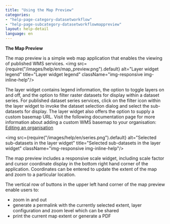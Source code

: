 ```yaml
---
title: "Using the Map Preview"
categories:
- "help-page-category-datasetworkflow"
- "help-page-subcategory-datasetworkflowmappreview"
layout: help-detail
language: en
---
```


**The Map Preview**

The map preview is a simple web map application that enables the viewing of published WMS services.
<img src={require("/images/help/en/map_preview.png").default} alt="Layer widget legend" title="Layer widget legend" className="img-responsive img-inline-help"/>

The layer widget contains legend information, the option to toggle layers on and off, and the option to filter raster datasets for display within a dataset series. For published dataset series services, click on the filter icon within the layer widget to invoke the dataset selection dialog and select the sub-datasets for display. The layer widget also offers the option to supply a custom basemap URL. Visit the following documentation page for more information about adding a custom WMS basemap to your organisation: [Editing an organisation](../../users-roles-orgs/manage-orgs/2015-03-01-users-edit-organisation)

<img src={require("/images/help/en/series.png").default} alt="Selected sub-datasets in the layer widget" title="Selected sub-datasets in the layer widget" className="img-responsive img-inline-help"/>

The map preview includes a responsive scale widget, including scale factor and cursor coordinate display in the bottom right hand corner of the application. Coordinates can be entered to update the extent of the map and zoom to a particular location.

The vertical row of buttons in the upper left hand corner of the map preview enable users to:
  * zoom in and out
  * generate a permalink with the currently selected extent, layer configuration and zoom level which can be shared
  * print the current map extent or generate a PDF
